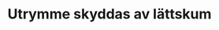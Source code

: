 ---
title: 'Utrymme skyddas av lättskum'
symbol_image: '/images/symbols/insats/43.svg'
weight: 43
card: true
card_color: 'bg-symbol-blue'
---